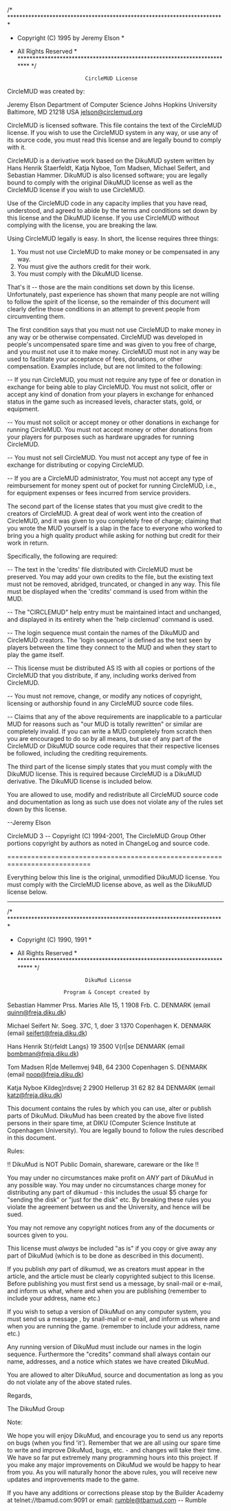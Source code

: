 /* ************************************************************************
*  Copyright (C) 1995 by Jeremy Elson                                     *
*  All Rights Reserved                                                    *
************************************************************************ */

                             CircleMUD License

CircleMUD was created by:

Jeremy Elson
Department of Computer Science
Johns Hopkins University
Baltimore, MD  21218  USA
jelson@circlemud.org



CircleMUD is licensed software.  This file contains the text of the CircleMUD
license.  If you wish to use the CircleMUD system in any way, or use any of
its source code, you must read this license and are legally bound to comply
with it.

CircleMUD is a derivative work based on the DikuMUD system written by Hans
Henrik Staerfeldt, Katja Nyboe, Tom Madsen, Michael Seifert, and Sebastian
Hammer.  DikuMUD is also licensed software; you are legally bound to comply
with the original DikuMUD license as well as the CircleMUD license if you
wish to use CircleMUD.

Use of the CircleMUD code in any capacity implies that you have read,
understood, and agreed to abide by the terms and conditions set down by this
license and the DikuMUD license.  If you use CircleMUD without complying with
the license, you are breaking the law.

Using CircleMUD legally is easy.  In short, the license requires three things:

1) You must not use CircleMUD to make money or be compensated in any way.
2) You must give the authors credit for their work.
3) You must comply with the DikuMUD license.

That's it -- those are the main conditions set down by this license.
Unfortunately, past experience has shown that many people are not willing
to follow the spirit of the license, so the remainder of this document will
clearly define those conditions in an attempt to prevent people from
circumventing them.

The first condition says that you must not use CircleMUD to make money in
any way or be otherwise compensated.  CircleMUD was developed in people's
uncompensated spare time and was given to you free of charge, and you must
not use it to make money.  CircleMUD must not in any way be used to
facilitate your acceptance of fees, donations, or other compensation.
Examples include, but are not limited to the following:

-- If you run CircleMUD, you must not require any type of fee or donation
   in exchange for being able to play CircleMUD.  You must not solicit,
   offer or accept any kind of donation from your players in exchange for
   enhanced status in the game such as increased levels, character stats,
   gold, or equipment.

-- You must not solicit or accept money or other donations in exchange for
   running CircleMUD.  You must not accept money or other donations from
   your players for purposes such as hardware upgrades for running
   CircleMUD.

-- You must not sell CircleMUD.  You must not accept any type of fee in
   exchange for distributing or copying CircleMUD.

-- If you are a CircleMUD administrator, You must not accept any type of
   reimbursement for money spent out of pocket for running CircleMUD, i.e.,
   for equipment expenses or fees incurred from service providers.


The second part of the license states that you must give credit to the
creators of CircleMUD.  A great deal of work went into the creation of
CircleMUD, and it was given to you completely free of charge; claiming that
you wrote the MUD yourself is a slap in the face to everyone who worked to
bring you a high quality product while asking for nothing but credit for
their work in return.

Specifically, the following are required:

-- The text in the 'credits' file distributed with CircleMUD must be
   preserved.  You may add your own credits to the file, but the existing
   text must not be removed, abridged, truncated, or changed in any way.
   This file must be displayed when the 'credits' command is used from
   within the MUD.

-- The "CIRCLEMUD" help entry must be maintained intact and unchanged, and
   displayed in its entirety when the 'help circlemud' command is used.

-- The login sequence must contain the names of the DikuMUD and CircleMUD
   creators.  The 'login sequence' is defined as the text seen by players
   between the time they connect to the MUD and when they start to play
   the game itself.

-- This license must be distributed AS IS with all copies or portions of
   the CircleMUD that you distribute, if any, including works derived from
   CircleMUD.

-- You must not remove, change, or modify any notices of copyright,
   licensing or authorship found in any CircleMUD source code files.

-- Claims that any of the above requirements are inapplicable to a particular
   MUD for reasons such as "our MUD is totally rewritten" or similar are
   completely invalid.  If you can write a MUD completely from scratch then
   you are encouraged to do so by all means, but use of any part of the
   CircleMUD or DikuMUD source code requires that their respective licenses
   be followed, including the crediting requirements.
   
   
The third part of the license simply states that you must comply with the
DikuMUD license.  This is required because CircleMUD is a DikuMUD derivative.
The DikuMUD license is included below.


You are allowed to use, modify and redistribute all CircleMUD source code
and documentation as long as such use does not violate any of the rules
set down by this license.


--Jeremy Elson

CircleMUD 3 -- Copyright (C) 1994-2001, The CircleMUD Group
Other portions copyright by authors as noted in ChangeLog and source code.



===========================================================================


Everything below this line is the original, unmodified DikuMUD license.
You must comply with the CircleMUD license above, as well as the DikuMUD
license below.

---------------------------------------------------------------------------


/* ************************************************************************
*  Copyright (C) 1990, 1991                                               *
*  All Rights Reserved                                                    *
************************************************************************* */

                             DikuMud License

                      Program & Concept created by


Sebastian Hammer
Prss. Maries Alle 15, 1
1908 Frb. C.
DENMARK
(email quinn@freja.diku.dk)

Michael Seifert
Nr. Soeg. 37C, 1, doer 3
1370 Copenhagen K.
DENMARK
(email seifert@freja.diku.dk)

Hans Henrik St{rfeldt
Langs} 19
3500 V{rl|se
DENMARK
(email bombman@freja.diku.dk)

Tom Madsen
R|de Mellemvej 94B, 64
2300 Copenhagen S.
DENMARK
(email noop@freja.diku.dk)

Katja Nyboe
Kildeg}rdsvej 2
2900 Hellerup
31 62 82 84
DENMARK
(email katz@freja.diku.dk)


This document contains the rules by which you can use, alter or publish
parts of DikuMud. DikuMud has been created by the above five listed persons
in their spare time, at DIKU (Computer Science Institute at Copenhagen
University). You are legally bound to follow the rules described in this
document.

Rules:

   !! DikuMud is NOT Public Domain, shareware, careware or the like !!

   You may under no circumstances make profit on *ANY* part of DikuMud in
   any possible way. You may under no circumstances charge money for
   distributing any part of dikumud - this includes the usual $5 charge
   for "sending the disk" or "just for the disk" etc.
   By breaking these rules you violate the agreement between us and the
   University, and hence will be sued.

   You may not remove any copyright notices from any of the documents or
   sources given to you.

   This license must *always* be included "as is" if you copy or give
   away any part of DikuMud (which is to be done as described in this
   document).

   If you publish *any* part of dikumud, we as creators must appear in the
   article, and the article must be clearly copyrighted subject to this
   license. Before publishing you must first send us a message, by
   snail-mail or e-mail, and inform us what, where and when you are
   publishing (remember to include your address, name etc.)

   If you wish to setup a version of DikuMud on any computer system, you
   must send us a message , by snail-mail or e-mail, and inform us where
   and when you are running the game. (remember to include 
   your address, name etc.)


   Any running version of DikuMud must include our names in the login
   sequence. Furthermore the "credits" command shall always contain
   our name, addresses, and a notice which states we have created DikuMud.

   You are allowed to alter DikuMud, source and documentation as long as
   you do not violate any of the above stated rules.


Regards,



The DikuMud Group


Note:

We hope you will enjoy DikuMud, and encourage you to send us any reports
on bugs (when you find 'it'). Remember that we are all using our spare
time to write and improve DikuMud, bugs, etc. - and changes will take their
time. We have so far put extremely many programming hours into this project.
If you make any major improvements on DikuMud we would be happy to
hear from you. As you will naturally honor the above rules, you will receive
new updates and improvements made to the game.

If you have any additions or corrections please stop by the Builder Academy at
telnet://tbamud.com:9091 or email: rumble@tbamud.com -- Rumble